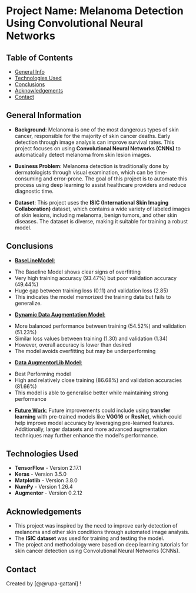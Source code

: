 # Project Name: Melanoma Detection Using Convolutional Neural Networks

## Table of Contents
* [General Info](#general-information)
* [Technologies Used](#technologies-used)
* [Conclusions](#conclusions)
* [Acknowledgements](#acknowledgements)
* [Contact](#contact)

## General Information
- **Background**: Melanoma is one of the most dangerous types of skin cancer, responsible for the majority of skin cancer deaths. Early detection through image analysis can improve survival rates. This project focuses on using **Convolutional Neural Networks (CNNs)** to automatically detect melanoma from skin lesion images.
  
- **Business Problem**: Melanoma detection is traditionally done by dermatologists through visual examination, which can be time-consuming and error-prone. The goal of this project is to automate this process using deep learning to assist healthcare providers and reduce diagnostic time.

- **Dataset**: This project uses the **ISIC (International Skin Imaging Collaboration)** dataset, which contains a wide variety of labeled images of skin lesions, including melanoma, benign tumors, and other skin diseases. The dataset is diverse, making it suitable for training a robust model.

## Conclusions
- <u>**BaseLineModel**:</u>
* The Baseline Model shows clear signs of overfitting
* Very high training accuracy (93.47%) but poor validation accuracy (49.44%)
* Huge gap between training loss (0.11) and validation loss (2.85)
* This indicates the model memorized the training data but fails to generalize.
  
- <u>**Dynamic Data Augmentation Model**:</u> 
* More balanced performance between training (54.52%) and validation (51.23%)
* Similar loss values between training (1.30) and validation (1.34)
* However, overall accuracy is lower than desired
* The model avoids overfitting but may be underperforming

- <u>**Data AugmentorLib Model**: </u>
* Best Performing model
* High and relatively close training (86.68%) and validation accuracies (81.66%)
* This model is able to generalise better while maintaining strong performance

- <u>**Future Work**:</u> Future improvements could include using **transfer learning** with pre-trained models like **VGG16** or **ResNet**, which could help improve model accuracy by leveraging pre-learned features. Additionally, larger datasets and more advanced augmentation techniques may further enhance the model's performance.

## Technologies Used
- **TensorFlow** - Version 2.17.1
- **Keras** - Version 3.5.0
- **Matplotlib** - Version 3.8.0
- **NumPy** - Version 1.26.4
- **Augmentor** - Version 0.2.12

## Acknowledgements
- This project was inspired by the need to improve early detection of melanoma and other skin conditions through automated image analysis.
- The **ISIC dataset** was used for training and testing the model.
- The project and methodology were based on deep learning tutorials for skin cancer detection using Convolutional Neural Networks (CNNs).

## Contact
Created by [@@rupa-gattani] !

